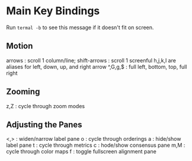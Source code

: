 # Main Key Bindings

Run `termal -b` to see this message if it doesn't fit on screen.

## Motion

arrows  : scroll 1 column/line; shift-arrows : scroll 1 screenful
          h,j,k,l are aliases for left, down, up, and right arrow
^,G,g,$ : full left, bottom, top, full right

## Zooming

z,Z : cycle through zoom modes 

## Adjusting the Panes

<,> : widen/narrow label pane     o   : cycle through orderings
a   : hide/show label pane        t   : cycle through metrics
c   : hode/show consensus pane    m,M : cycle through color maps
f   : toggle fullscreen alignment pane 
